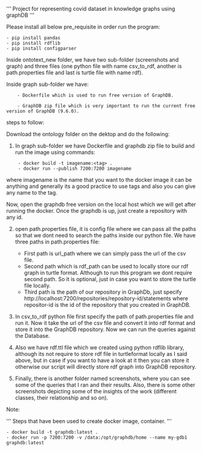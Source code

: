 ''' Project for representing covid dataset in knowledge graphs using graphDB '''


Please install all below pre_requisite in order run the program:
    
	- pip install pandas
	- pip install rdflib
	- pip install configparser


Inside ontotext_new folder, we have two sub-folder (screenshots and graph) and three files (one python file with name csv_to_rdf, another is path.properties file and last is turtle file with name rdf).

 Inside graph sub-folder we have:

        - Dockerfile which is used to run free version of GraphDB.

        - GraphDB zip file which is very important to run the current free version of GraphDB (9.6.0).

steps to follow: 

Download the ontology folder on the dektop and do the following:

1. In graph sub-folder we have Dockerfile and graphdb zip file to build and run the image using commands:

        - docker build -t imagename:<tag> . 
        - docker run --publish 7200:7200 imagename 
  where imagename is the name that you want to the docker image it can be anything and generally its a good practice to use tags and also you can give any name to the tag.
  
Now, open the graphdb free version on the local host which we will get after running the docker. Once the graphdb is up, just create a repository with any id.

2. open path.properties file, it is config file where we can pass all the paths so that we dont need to search the paths inside our python file. We have three paths in path.properties file:
        
	- First path is url_path where we can simply pass the url of the csv file.
	- Second path which is rdf_path can be used to locally store our rdf graph in turtle format. Although to run this program we dont require second path. So it is optional,           just in case you want to store the turtle file locally.
	- Third path is the path of our repository in GraphDb, just specify http://localhost:7200/repositories/repository-id/statements where repositor-id is the id of the                 repository that you created in GraphDB.

3. In csv_to_rdf python file first specify the path of path.properties file and run it. Now it take the url of the csv file and convert it into rdf format and store it into the GraphDB repository. Now we can run the queries against the Database.

4. Also we have rdf.ttl file which we created using python rdflib library, although its not require to store rdf file in turtleformat locally as I said above, but in case if you want to have a look at it then you can store it otherwise our script will directly store rdf graph into GraphDB repository.

5. Finally, there is another folder named screenshots, where you can see some of the queries that I ran and their results. Also, there is some other screenshots depicting some of the insights of the work (different classes, their relationship and so on).

Note: 


''' Steps that have been used to create docker image, container. '''

    - docker build -t graphdb:latest .
    - docker run -p 7200:7200 -v /data:/opt/graphdb/home --name my-gdb1 graphdb:latest
